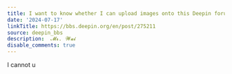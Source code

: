 ```yaml
---
title: I want to know whether I can upload images onto this Deepin forum
date: '2024-07-17'
linkTitle: https://bbs.deepin.org/en/post/275211
source: deepin_bbs
description:  𝓜𝓻.⠀𝓦𝓪𝓲 
disable_comments: true
---
```

I cannot u
